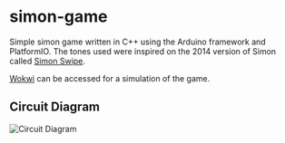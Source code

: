 # simon-game
Simple simon game written in C++ using the Arduino framework and PlatformIO. The tones used were inspired on the 2014 version of Simon called [Simon Swipe](https://en.wikipedia.org/wiki/Simon_(game)#Gameplay).

[Wokwi](https://wokwi.com/projects/352345922306355201) can be accessed for a simulation of the game.

## Circuit Diagram
![Circuit Diagram](imgs/simon-game-arduino.png "Circuit Diagram")
